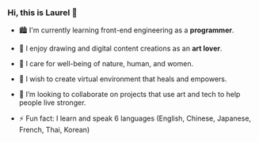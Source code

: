 ### Hi, this is Laurel 👋

<!--
**laurelch/laurelch** is a ✨ _special_ ✨ repository because its `README.md` (this file) appears on your GitHub profile.

Here are some ideas to get you started:

- 🔭 I’m currently working on ...
- 🌱 I’m currently learning ...
- 👯 I’m looking to collaborate on ...
- 🤔 I’m looking for help with ...
- 💬 Ask me about ...
- 📫 How to reach me: ...
- 😄 Pronouns: ...
- ⚡ Fun fact: ...
-->

- 🏙️ I'm currently learning front-end engineering as a **programmer**.

- 🎨 I enjoy drawing and digital content creations as an **art lover**. 

- 🌲 I care for well-being of nature, human, and women.

- 🍉 I wish to create virtual environment that heals and empowers.

- 👯 I’m looking to collaborate on projects that use art and tech to help people live stronger.

- ⚡ Fun fact: I learn and speak 6 languages (English, Chinese, Japanese, French, Thai, Korean)

